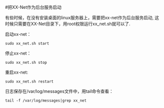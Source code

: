 #把XX-Net作为后台服务启动

有些时候，在没有安装桌面的linux服务器上，需要把xx-net作为后台服务启动,
这时候只需要在XX-Net目录下，用root权限运行xx_net.sh就可以了.

启动xx-net：

    sudo xx_net.sh start

  
停止xx-net：

    sudo xx_net.sh stop

  
重启xx-net:

    sudo xx_net.sh restart

  
日志保存在/var/log/messages文件中，用tail命令查看：

    tail -f /var/log/messages|grep xx_net
